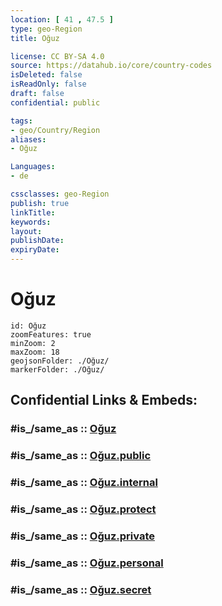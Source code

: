 ```yaml
---
location: [ 41 , 47.5 ] 
type: geo-Region
title: Oğuz

license: CC BY-SA 4.0
source: https://datahub.io/core/country-codes
isDeleted: false
isReadOnly: false
draft: false
confidential: public

tags:
- geo/Country/Region
aliases:
- Oğuz

Languages:
- de

cssclasses: geo-Region
publish: true
linkTitle: 
keywords: 
layout: 
publishDate: 
expiryDate: 
---
```


# Oğuz

```leaflet
id: Oğuz
zoomFeatures: true 
minZoom: 2 
maxZoom: 18
geojsonFolder: ./Oğuz/
markerFolder: ./Oğuz/
```


## Confidential Links & Embeds: 

### #is_/same_as :: [Oğuz](/_Standards/Earth/Continent/Asia/Asia~North~West/Azerbaijan/Regions~Azerbaijan/Shaki-Zaqatala/counties~Shaki-Zaqatala/Oğuz.md) 

### #is_/same_as :: [Oğuz.public](/_public/Earth/Continent/Asia/Asia~North~West/Azerbaijan/Regions~Azerbaijan/Shaki-Zaqatala/counties~Shaki-Zaqatala/Oğuz.public.md) 

### #is_/same_as :: [Oğuz.internal](/_internal/Earth/Continent/Asia/Asia~North~West/Azerbaijan/Regions~Azerbaijan/Shaki-Zaqatala/counties~Shaki-Zaqatala/Oğuz.internal.md) 

### #is_/same_as :: [Oğuz.protect](/_protect/Earth/Continent/Asia/Asia~North~West/Azerbaijan/Regions~Azerbaijan/Shaki-Zaqatala/counties~Shaki-Zaqatala/Oğuz.protect.md) 

### #is_/same_as :: [Oğuz.private](/_private/Earth/Continent/Asia/Asia~North~West/Azerbaijan/Regions~Azerbaijan/Shaki-Zaqatala/counties~Shaki-Zaqatala/Oğuz.private.md) 

### #is_/same_as :: [Oğuz.personal](/_personal/Earth/Continent/Asia/Asia~North~West/Azerbaijan/Regions~Azerbaijan/Shaki-Zaqatala/counties~Shaki-Zaqatala/Oğuz.personal.md) 

### #is_/same_as :: [Oğuz.secret](/_secret/Earth/Continent/Asia/Asia~North~West/Azerbaijan/Regions~Azerbaijan/Shaki-Zaqatala/counties~Shaki-Zaqatala/Oğuz.secret.md)

